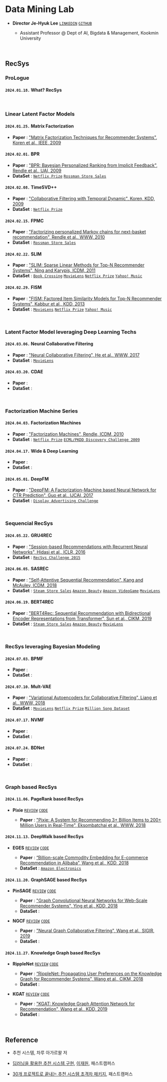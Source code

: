 # Data Mining Lab

- **Director Je-Hyuk Lee** [`LINKEDIN`](https://linkedin.com/in/jehyuk-lee-528354112) [`GITHUB`](https://github.com/jaylee07)

  - Assistant Professor @ Dept of AI, Bigdata & Management, Kookmin University

</br>

## RecSys

### ProLogue

#### `2024.01.18.` What? RecSys

</br>

### Linear Latent Factor Models

#### `2024.01.25.` Matrix Factorization

- **Paper** : ["Matrix Factorization Techniques for Recommender Systems", Koren et al., IEEE, 2009](https://ieeexplore.ieee.org/abstract/document/5197422?casa_token=MegLN5OlT4oAAAAA:gNQRE3BKlHAKav64qSELmwXR6WizC4ksr3XvAV1DmiLN2AFgy-PdZ9PB8gCIsgS2e1ISZNI2Oibs)

#### `2024.02.01.` BPR

- **Paper** : ["BPR: Bayesian Personalized Ranking from Implicit Feedback", Rendle et al., UAI, 2009](https://arxiv.org/abs/1205.2618)
- **DataSet** : [`Netflix Prize`](https://www.kaggle.com/datasets/netflix-inc/netflix-prize-data) [`Rossman Store Sales`](https://www.kaggle.com/datasets/pratyushakar/rossmann-store-sales)

#### `2024.02.08.` TimeSVD++

- **Paper** : ["Collaborative Filtering with Temporal Dynamic", Koren, KDD, 2009](https://dl.acm.org/doi/abs/10.1145/1557019.1557072?casa_token=rimTEX65IIsAAAAA:jfa7Vyrl6bt4D3OsxxBP2ja1FfR6DbK7EjnoTTgxbddG16QaJzh0QTSTppGwWkaJVG0nvRMba_jmB3w)
- **DataSet** : [`Netflix Prize`](https://www.kaggle.com/datasets/netflix-inc/netflix-prize-data)

#### `2024.02.15.` FPMC

- **Paper** : ["Factorizing personalized Markov chains for next-basket recommendation", Rendle et al., WWW, 2010](https://dl.acm.org/doi/abs/10.1145/1772690.1772773?casa_token=Q3sHZL_spjgAAAAA:2Xm7ovGfhXZSkNb2ulgWO27DY0vMDKkoVrQS23pMKqouoJS1y_AKVeQlCMI_tCsuyggAGMY-IgYrXeU)
- **DataSet** : [`Rossman Store Sales`](https://www.kaggle.com/datasets/pratyushakar/rossmann-store-sales)

#### `2024.02.22.` SLIM

- **Paper** : ["SLIM: Sparse Linear Methods for Top-N Recommender Systems", Ning and Karypis, ICDM, 2011](https://ieeexplore.ieee.org/abstract/document/6137254?casa_token=hasquFQkcNQAAAAA:ahz0llpC6_q77EiwLrjlyofGfms6lQOCmuBRrnGl8MOjkbLsWNWRHYJJN9yYBdXkaLKKTvNpjLiC)
- **DataSet** : [`Book Crossing`](https://www.kaggle.com/datasets/syedjaferk/book-crossing-dataset) [`MovieLens`](https://grouplens.org/datasets/movielens/) [`Netflix Prize`](https://www.kaggle.com/datasets/netflix-inc/netflix-prize-data) [`Yahoo! Music`](https://webscope.sandbox.yahoo.com/catalog.php?datatype=r)

#### `2024.02.29.` FISM

- **Paper** : ["FISM: Factored Item Similarity Models for Top-N Recommender Systems", Kabbur et al., KDD, 2013](https://dl.acm.org/doi/abs/10.1145/2487575.2487589?casa_token=zDZvzz_byroAAAAA:1Dr1GXJ7yst1AM9GKAlEyDRP6_hzDEQQr5ML9cjR7u6bJOr4dOp4gA3RyLyI-tVdsewY6FL7Sixq4Vs)
- **DataSet** : [`MovieLens`](https://grouplens.org/datasets/movielens/) [`Netflix Prize`](https://www.kaggle.com/datasets/netflix-inc/netflix-prize-data) [`Yahoo! Music`](https://webscope.sandbox.yahoo.com/catalog.php?datatype=r)

</br>

### Latent Factor Model leveraging Deep Learning Techs

#### `2024.03.06.` Neural Collaborative Filtering

- **Paper** : ["Neural Collaborative Filtering", He et al., WWW, 2017](https://dl.acm.org/doi/abs/10.1145/3038912.3052569?casa_token=xJcQ62dMU8kAAAAA:erA0iE1l2Pxdx8qpbMFCh7Z6-qc02h-yCXcoaWJN5E4pJwMwu6RVRoMrBdUSFJ_yrHGdTfVtJR67EPw)
- **DataSet** : [`MovieLens`](https://grouplens.org/datasets/movielens/)

#### `2024.03.20.` CDAE

- **Paper** :
- **DataSet** :

</br>

### Factorization Machine Series

#### `2024.04.03.` Factorization Machines

- **Paper** : ["Factorization Machines", Rendle, ICDM, 2010](https://ieeexplore.ieee.org/abstract/document/5694074?casa_token=PxTxcXYbSBEAAAAA:94LVL0iDWaWBXagioWFO-JagI4rp2mGkpcl-agJtPsKwhs7WhMS-f5mitp-OrI5z8M2bcAUrzLBR)
- **DataSet** : [`Netflix Prize`](https://www.kaggle.com/datasets/netflix-inc/netflix-prize-data) [`ECML/PKDD Discovery Challenge 2009`](https://www.kde.cs.uni-kassel.de/wp-content/uploads/ws/dc09/dataset.html)

#### `2024.04.17.` Wide & Deep Learning

- **Paper** :
- **DataSet** :

#### `2024.05.01.` DeepFM

- **Paper** : ["DeepFM: A Factorization-Machine based Neural Network for CTR Prediction", Guo et al., IJCAI, 2017](https://arxiv.org/abs/1703.04247)
- **DataSet** : [`Display Advertising Challenge`](https://www.kaggle.com/c/criteo-display-ad-challenge/data)

</br>

### Sequencial RecSys

#### `2024.05.22.` GRU4REC

- **Paper** : ["Session-based Recommendations with Recurrent Neural Networks", Hidasi et al., ICLR, 2016](https://arxiv.org/abs/1511.06939)
- **DataSet** : [`RecSys Challenge 2015`](https://www.kaggle.com/code/danofer/2015-recsys-challenge-starter)

#### `2024.06.05.` SASREC

- **Paper** : ["Self-Attentive Sequential Recommendation", Kang and McAuley, ICDM, 2018](https://ieeexplore.ieee.org/abstract/document/8594844?casa_token=JT5smtt5Z5sAAAAA:lFfXP_q_01zzLRSEc7p1zEyR_jZ7l1VjeTTCOUO6QMkDmw6HUM0BDtBSnPGpvH6XZmxvQwnGi-r7)
- **DataSet** : [`Steam Store Sales`](https://www.kaggle.com/datasets/luthfim/steam-reviews-dataset) [`Amazon Beauty`](https://cseweb.ucsd.edu/~jmcauley/datasets.html#amazon_reviews) [`Amazon VideoGame`](https://cseweb.ucsd.edu/~jmcauley/datasets.html#amazon_reviews) [`MovieLens`](https://grouplens.org/datasets/movielens/)

#### `2024.06.19.` BERT4REC

- **Paper** : ["BERT4Rec: Sequential Recommendation with Bidirectional Encoder Representations from Transformer", Sun et al., CIKM, 2019](https://dl.acm.org/doi/abs/10.1145/3357384.3357895?casa_token=FdOnUIipxhwAAAAA:jXWonRcvhqi5WJFCb_hKPdJMAWgvZI9YJzI4qn20pSMM7N6FrxdvcL9g9h1pAibEFy5eiD_z4N9XmbE)
- **DataSet** : [`Steam Store Sales`](https://www.kaggle.com/datasets/luthfim/steam-reviews-dataset) [`Amazon Beauty`](https://cseweb.ucsd.edu/~jmcauley/datasets.html#amazon_reviews) [`MovieLens`](https://grouplens.org/datasets/movielens/)

</br>

### RecSys leveraging Bayesian Modeling

#### `2024.07.03.` BPMF

- **Paper** :
- **DataSet** :

#### `2024.07.10.` Mult-VAE

- **Paper** : ["Variational Autoencoders for Collaborative Filtering", Liang et al., WWW, 2018](https://dl.acm.org/doi/abs/10.1145/3178876.3186150)
- **DataSet** : [`MovieLens`](https://grouplens.org/datasets/movielens/) [`Netflix Prize`](https://www.kaggle.com/datasets/netflix-inc/netflix-prize-data) [`Million Song Dataset`](https://www.kaggle.com/datasets/ryanholbrook/the-million-songs-dataset)

#### `2024.07.17.` NVMF

- **Paper** :
- **DataSet** :

#### `2024.07.24.` BDNet

- **Paper** :
- **DataSet** :

</br>

### Graph based RecSys

#### `2024.11.06.` PageRank based RecSys

- **Pixie** [`REVIEW`]() [`CODE`]()

    - **Paper** : ["Pixie: A System for Recommending 3+ Billion Items to 200+ Million Users in Real-Time", Eksombatchai et al., WWW, 2018](https://dl.acm.org/doi/abs/10.1145/3178876.3186183)

#### `2024.11.13.` DeepWalk based RecSys

- **EGES** [`REVIEW`]() [`CODE`]()

    - **Paper** : [“Billion-scale Commodity Embedding for E-commerce Recommendation in Alibaba”, Wang et al., KDD, 2018](https://dl.acm.org/doi/abs/10.1145/3219819.3219869?casa_token=GZdt3pMrclMAAAAA:3ibqOAtkUJToggQLyiDIeqhX9HqhZrvkkGoH8NX2bEEPJLsaydyR6qgVLEiaaut5S3zHImnY189XDx4)
    - **DataSet** : [`Amazon Electronics`](https://cseweb.ucsd.edu/~jmcauley/datasets.html#amazon_reviews)

#### `2024.11.20.` GraphSAGE based RecSys

- **PinSAGE** [`REVIEW`]() [`CODE`]()
    - **Paper** : ["Graph Convolutional Neural Networks for Web-Scale Recommender Systems", Ying et al., KDD, 2018](https://dl.acm.org/doi/abs/10.1145/3219819.3219890?casa_token=Au-umXQUZ1kAAAAA:lJzYsga18v6bN9pxyApAxnegROTbuvoCB8ukqZ3A8NiPKxY7sfXdSHsvu4eCIWgtQFoS0AaZFSzjHHY)
    - **DataSet** : 

- **NGCF** [`REVIEW`]() [`CODE`]()
    - **Paper** : ["Neural Graph Collaborative Filtering", Wang et al., SIGIR, 2019](https://dl.acm.org/doi/abs/10.1145/3331184.3331267?casa_token=8JTOV4RxYlsAAAAA:bkwRnHjoNWGcx5bGw97-cRpFT4iKhBSLnEyI3xK0eXEsb2-bLIwANoE1txFvyRCsgpABkhbCzrtjRA)
    - **DataSet** : 

#### `2024.11.27.` Knowledge Graph based RecSys

- **RippleNet** [`REVIEW`]() [`CODE`]()
    - **Paper** : [“RippleNet: Propagating User Preferences on the Knowledge Graph for Recommender Systems”, Wang et al., CIKM, 2018](https://dl.acm.org/doi/abs/10.1145/3269206.3271739?casa_token=R1-vKJgCzrsAAAAA:x-U83HRTCb83izvU4lkdL29VKSeUgBBgFOpgWmjwpsa6PGdjVig-jaoUI6YdzKY6LihmfGshjhcp2Ks)
    - **DataSet** : 

- **KGAT** [`REVIEW`]() [`CODE`]()
    - **Paper** : ["KGAT: Knowledge Graph Attention Network for Recommendation", Wang et al., KDD, 2019](https://dl.acm.org/doi/abs/10.1145/3292500.3330989?casa_token=H-IaOAQVwHwAAAAA:2299fELWgPC7Y7f14vmWKDt0ZhrWV3I01NYuM6s1CoOyEwrltgYDzs1jP6GK_zU6v5qiwXHByDAqmIQ)
    - **DataSet** : 

</br>

## Reference

- 추천 시스템, 차루 아가르왈 저

- [딥러닝을 활용한 추천 시스템 구현](https://fastcampus.co.kr/data_online_rs), [이재원](https://github.com/jaewonlee-728), 패스트캠퍼스

- [30개 프로젝트로 끝내는 추천 시스템 초격차 패키지](https://fastcampus.co.kr/data_online_rsystem), 패스트캠퍼스

